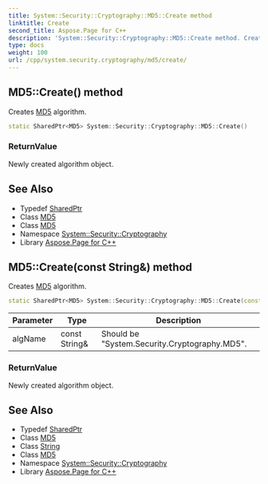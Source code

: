 ```yaml
---
title: System::Security::Cryptography::MD5::Create method
linktitle: Create
second_title: Aspose.Page for C++
description: 'System::Security::Cryptography::MD5::Create method. Creates MD5 algorithm in C++.'
type: docs
weight: 100
url: /cpp/system.security.cryptography/md5/create/
---
```

## MD5::Create() method


Creates [MD5](../) algorithm.

```cpp
static SharedPtr<MD5> System::Security::Cryptography::MD5::Create()
```


### ReturnValue

Newly created algorithm object.

## See Also

* Typedef [SharedPtr](../../../system/sharedptr/)
* Class [MD5](../)
* Class [MD5](../)
* Namespace [System::Security::Cryptography](../../)
* Library [Aspose.Page for C++](../../../)
## MD5::Create(const String\&) method


Creates [MD5](../) algorithm.

```cpp
static SharedPtr<MD5> System::Security::Cryptography::MD5::Create(const String &algName)
```


| Parameter | Type | Description |
| --- | --- | --- |
| algName | const String\& | Should be "System.Security.Cryptography.MD5". |

### ReturnValue

Newly created algorithm object.

## See Also

* Typedef [SharedPtr](../../../system/sharedptr/)
* Class [MD5](../)
* Class [String](../../../system/string/)
* Class [MD5](../)
* Namespace [System::Security::Cryptography](../../)
* Library [Aspose.Page for C++](../../../)
